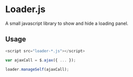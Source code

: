 Loader.js
=========

A small javascript library to show and hide a loading panel.



Usage
--------------
```javascript
<script src="loader-*.js"></script>

var ajaxCall = $.ajax({ ... });

loader.manageSelf(ajaxCall);
```
